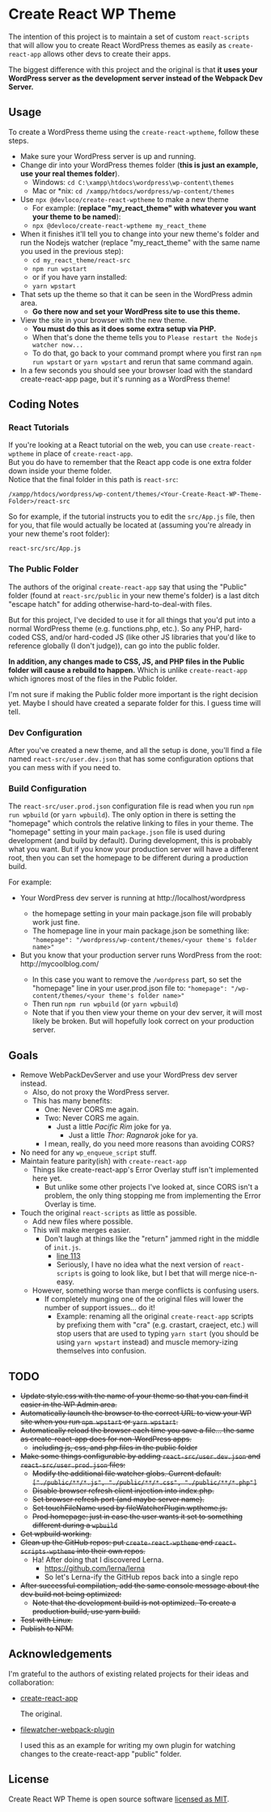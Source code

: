 # Create React WP Theme

The intention of this project is to maintain a set of custom `react-scripts` that will allow you to
create React WordPress themes as easily as `create-react-app` allows other devs to create their apps.

The biggest difference with this project and the original is that **it uses your WordPress server as the
development server instead of the Webpack Dev Server.**

## Usage

To create a WordPress theme using the `create-react-wptheme`, follow these steps.

-   Make sure your WordPress server is up and running.
-   Change dir into your WordPress themes folder (**this is just an example, use your real themes folder**).
    -   Windows: `cd C:\xampp\htdocs\wordpress\wp-content\themes`
    -   Mac or \*nix: `cd /xampp/htdocs/wordpress/wp-content/themes`
-   Use `npx @devloco/create-react-wptheme` to make a new theme
    -   For example: (**replace "my_react_theme" with whatever you want your theme to be named**):
    -   `npx @devloco/create-react-wptheme my_react_theme`
-   When it finishes it'll tell you to change into your new theme's folder and run the Nodejs watcher (replace "my_react_theme" with the same name you used in the previous step):
    -   `cd my_react_theme/react-src`
    -   `npm run wpstart`
    -   or if you have yarn installed:
    -   `yarn wpstart`
-   That sets up the theme so that it can be seen in the WordPress admin area.
    -   **Go there now and set your WordPress site to use this theme.**
-   View the site in your browser with the new theme.
    -   **You must do this as it does some extra setup via PHP.**
    -   When that's done the theme tells you to `Please restart the Nodejs watcher now...`
    -   To do that, go back to your command prompt where you first ran `npm run wpstart` or `yarn wpstart` and rerun that same command again.
-   In a few seconds you should see your browser load with the standard create-react-app page, but it's running as a WordPress theme!

## Coding Notes

### React Tutorials

If you're looking at a React tutorial on the web, you can use `create-react-wptheme` in place of `create-react-app`.
<br>But you do have to remember that the React app code is one extra folder down inside your theme folder.
<br>Notice that the final folder in this path is `react-src`:

`/xampp/htdocs/wordpress/wp-content/themes/<Your-Create-React-WP-Theme-Folder>/react-src`

So for example, if the tutorial instructs you to edit the `src/App.js` file, then for you, that file would actually be located at (assuming you're already in your new theme's root folder):

`react-src/src/App.js`

### The Public Folder

The authors of the original `create-react-app` say that using the "Public" folder (found at `react-src/public` in your new theme's folder)
is a last ditch "escape hatch" for adding otherwise-hard-to-deal-with files.

But for this project, I've decided to use it for all things that you'd put into a normal WordPress theme (e.g. functions.php, etc.).
So any PHP, hard-coded CSS, and/or hard-coded JS (like other JS libraries that you'd like to reference globally (I don't judge)), can go into
the public folder.

**In addition, any changes made to CSS, JS, and PHP files in the Public folder will cause a rebuild to happen.**
Which is unlike `create-react-app` which ignores most of the files in the Public folder.

I'm not sure if making the Public folder more important is the right decision yet. Maybe I should have created a separate folder for this.
I guess time will tell.

### Dev Configuration

After you've created a new theme, and all the setup is done, you'll find a file named `react-src/user.dev.json` that has some configuration options
that you can mess with if you need to.

### Build Configuration

The `react-src/user.prod.json` configuration file is read when you run `npm run wpbuild` (or `yarn wpbuild`). The only option in there is setting the "homepage"
which controls the relative linking to files in your theme. The "homepage" setting in your main `package.json` file is used during development (and build by default).
During development, this is probably what you want. But if you know your production server will have a different root, then you can set the homepage to be different during
a production build.

For example:

-   Your WordPress dev server is running at http<nolink>://localhost/wordpress
    -   the homepage setting in your main package.json file will probably work just fine.
    -   The homepage line in your main package.json be something like: `"homepage": "/wordpress/wp-content/themes/<your theme's folder name>"`
-   But you know that your production server runs WordPress from the root: http<nolink>://mycoolblog.com/
    -   In this case you want to remove the `/wordpress` part, so set the "homepage" line in your user.prod.json file to:
        `"homepage": "/wp-content/themes/<your theme's folder name>"`
    -   Then run `npm run wpbuild` (or `yarn wpbuild`)
    -   Note that if you then view your theme on your dev server, it will most likely be broken. But will hopefully look
        correct on your production server.

## Goals

-   Remove WebPackDevServer and use your WordPress dev server instead.
    -   Also, do not proxy the WordPress server.
    -   This has many benefits:
        -   One: Never CORS me again.
        -   Two: Never CORS me again.
            -   Just a little _Pacific Rim_ joke for ya.
                -   Just a little _Thor: Ragnarok_ joke for ya.
        -   I mean, really, do you need more reasons than avoiding CORS?
-   No need for any `wp_enqueue_script` stuff.
-   Maintain feature parity(ish) with `create-react-app`
    -   Things like create-react-app's Error Overlay stuff isn't implemented here yet.
        -   But unlike some other projects I've looked at, since CORS isn't a problem, the only thing stopping me from implementing the Error Overlay is time.
-   Touch the original `react-scripts` as little as possible.
    -   Add new files where possible.
    -   This will make merges easier.
        -   Don't laugh at things like the "return" jammed right in the middle of `init.js`.
            -   [line 113](https://github.com/devloco/react-scripts-wptheme/blob/master/scripts/init.js)
            -   Seriously, I have no idea what the next version of `react-scripts` is going to look like, but I bet that will merge nice-n-easy.
    -   However, something worse than merge conflicts is confusing users.
        -   If completely munging one of the original files will lower the number of support issues... do it!
            -   Example: renaming all the original `create-react-app` scripts by prefixing them with "cra" (e.g. crastart, craeject, etc.)
                will stop users that are used to typing `yarn start` (you should be using `yarn wpstart` instead) and muscle memory-izing
                themselves into confusion.

## TODO

-   ~~Update style.css with the name of your theme so that you can find it easier in the WP Admin area.~~
-   ~~Automatically launch the browser to the correct URL to view your WP site when you run `npm wpstart` or `yarn wpstart`.~~
-   ~~Automatically reload the browser each time you save a file... the same as create-react-app does for non-WordPress apps.~~
    -   ~~including js, css, and php files in the public folder~~
-   ~~Make some things configurable by adding `react-src/user.dev.json` and `react-src/user.prod.json` files:~~
    -   ~~Modify the additional file watcher globs. Current default: `["./public/**/*.js", "./public/**/*.css", "./public/**/*.php"]`~~
    -   ~~Disable browser refresh client injection into index.php.~~
    -   ~~Set browser refresh port (and maybe server name).~~
    -   ~~Set touchFileName used by fileWatcherPlugin.wptheme.js.~~
    -   ~~Prod homepage: just in case the user wants it set to something different during a `wpbuild`~~
-   ~~Get wpbuild working.~~
-   ~~Clean up the GitHub repos: put `create-react-wptheme` and `react-scripts-wptheme` into their own repos.~~
    -   Ha! After doing that I discovered Lerna.
        -   https://github.com/lerna/lerna
        -   So let's Lerna-ify the GitHub repos back into a single repo
-   ~~After successful compilation, add the same console message about the dev build not being optimized:~~
    -   ~~Note that the development build is not optimized. To create a production build, use yarn build.~~
-   ~~Test with Linux.~~
-   ~~Publish to NPM.~~

## Acknowledgements

I'm grateful to the authors of existing related projects for their ideas and collaboration:

-   [create-react-app](https://github.com/facebook/create-react-app)

    The original.

-   [filewatcher-webpack-plugin](https://www.npmjs.com/package/filewatcher-webpack-plugin)

    I used this as an example for writing my own plugin for watching changes to the create-react-app "public" folder.

## License

Create React WP Theme is open source software [licensed as MIT](https://github.com/facebook/create-react-app/blob/master/LICENSE).
